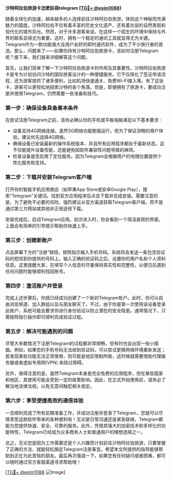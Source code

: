 **沙特阿拉伯旅游卡怎麽註冊telegram [[TG💪+ @esim1088](https://t.me/s/esim1088)]**

随着全球化的加速，越来越多的人选择前往沙特阿拉伯旅游，体验这个神秘而充满魅力的国度。沙特阿拉伯不仅有着丰富的历史文化遗产，还有着壮丽的自然景观和现代化的城市风光。然而，对于许多游客来说，在这样一个陌生的环境中保持与外界的联系显得尤为重要。这时，拥有一个稳定的通讯工具就显得尤为关键。Telegram作为一款功能强大且用户友好的即时通讯软件，成为了不少旅行者的首选。那么，问题来了——如果你持有沙特阿拉伯旅游卡，该如何注册Telegram呢？接下来，我们就来详细解答这个问题。

首先，让我们简单了解一下沙特阿拉伯旅游卡的作用及其重要性。沙特阿拉伯旅游卡是专为计划访问沙特的国际旅客设计的一种便捷服务。它不仅简化了签证申请流程，还为游客提供了诸多便利，比如机场快速通关、免费Wi-Fi接入等。有了这张卡，游客可以更轻松地探索沙特的各个角落。但是，即便拥有了旅游卡，要成功注册并使用Telegram，仍然需要一些准备和技巧。

### **第一步：确保设备具备基本条件**

在尝试注册Telegram之前，请务必确认你的手机或平板电脑满足以下基本要求：
- 设备支持4G网络连接。虽然3G网络也能勉强运行，但为了保证流畅的用户体验，建议优先选择4G网络。
- 确保设备已安装最新的操作系统版本，并且所有应用程序都处于最新状态。这不仅能提升设备性能，还能避免因软件兼容性问题导致的麻烦。
- 检查设备是否启用了定位服务。因为Telegram会根据用户的地理位置提供个性化服务和支持。

### **第二步：下载并安装Telegram客户端**

打开你的智能手机应用商店（如苹果App Store或安卓Google Play），搜索“Telegram”关键词。找到官方应用程序后点击下载并完成安装。需要注意的是，为了避免不必要的风险，强烈建议从官方渠道获取Telegram客户端，而不是通过第三方网站或其他非正规途径下载。

安装完成后，启动Telegram应用。初次进入时，你会看到一个简洁直观的界面，上面会有简单的引导提示帮助你快速上手。

### **第三步：创建新账户**

点击屏幕下方的“注册”按钮，按照指示输入手机号码。系统将会发送一条包含验证码的短信到你提供的号码上。输入正确的验证码之后，设置你的用户名和个人资料信息。这里提醒大家，在填写个人信息时尽量保持真实性和完整性，以便日后遇到任何问题时能够顺利找回账号。

### **第四步：激活账户并登录**

完成上述步骤后，你就已经成功创建了一个新的Telegram账户。此时，你可以自由浏览频道、加入群组以及与朋友聊天了。不过，由于你是第一次使用该设备登录此账户，系统可能会要求你进行身份验证以防止潜在的安全隐患。通常情况下，只需按照指引操作即可顺利完成验证过程。

### **第五步：解决可能遇到的问题**

尽管大多数情况下注册Telegram的过程都非常顺畅，但有时也会出现一些小插曲。例如，如果您的手机号码无法收到验证码，可以尝试更换网络环境重新发送；若发现某些功能无法正常使用，则可能是地区限制所致，这时候就需要借助代理服务器或者虚拟专用网(VPN) 来绕过障碍。

另外，值得注意的是，虽然Telegram本身是完全免费的应用程序，但在某些国家和地区，其使用可能会受到一定的政策影响。因此，在正式开始使用前，请务必了解当地法律法规，以免无意间触犯相关规定。

### **第六步：享受便捷高效的通信体验**

一旦顺利完成了所有前期准备工作，并成功注册并登录了Telegram，您就可以尽情享受这款软件带来的各种便利啦！无论是日常沟通还是紧急联络，Telegram都能为您提供快速、安全、可靠的服务。此外，凭借其强大的加密技术和多样化的功能特性，Telegram已经成为众多商务人士和普通用户的理想选择之一。

总之，无论您是因为工作需要还是个人兴趣而计划前往沙特阿拉伯旅游，只要掌握了正确的方法，就能轻松搞定Telegram注册事宜。希望本文所提供的指导能够帮助到正在为此苦恼的朋友。最后再次强调一下，如果您有任何疑问或者困难，都可以随时通过官方客服渠道寻求帮助哦！

[[TG💪+ @esim1088](https://t.me/s/esim1088) ![Image](https://i.postimg.cc/4NQfJmqS/Snipaste-2025-05-13-00-14-12.png)]